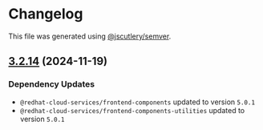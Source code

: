 # Changelog

This file was generated using [@jscutlery/semver](https://github.com/jscutlery/semver).

## [3.2.14](https://github.com/RedHatInsights/frontend-components/compare/@redhat-cloud-services/frontend-components-remediations-3.2.13...@redhat-cloud-services/frontend-components-remediations-3.2.14) (2024-11-19)

### Dependency Updates

* `@redhat-cloud-services/frontend-components` updated to version `5.0.1`
* `@redhat-cloud-services/frontend-components-utilities` updated to version `5.0.1`
